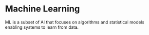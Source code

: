 # Machine Learning

ML is a subset of AI that focuses on algorithms and statistical models enabling systems to learn from data. 